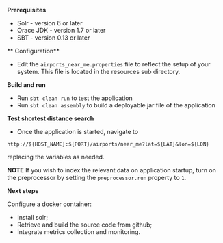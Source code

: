**Prerequisites**

* Solr - version 6 or later
* Orace JDK - version 1.7 or later
* SBT - version 0.13 or later

** Configuration**

* Edit the `airports_near_me.properties` file to reflect the setup of your system. This file is located in the resources sub directory.

**Build and run**

* Run `sbt clean run` to test the application
* Run `sbt clean assembly` to build a deployable jar file of the application

**Test shortest distance search**

* Once the application is started, navigate to 

`http://${HOST_NAME}:${PORT}/airports/near_me?lat=${LAT}&lon=${LON}`

replacing the variables as needed.

**NOTE**
If you wish to index the relevant data on application startup, turn on the preprocessor by setting the `preprocessor.run` property to `1`. 

**Next steps**

Configure a docker container:

* Install solr;
* Retrieve and build the source code from github;
*  Integrate metrics collection and monitoring. 